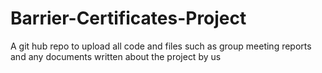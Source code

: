 # Barrier-Certificates-Project
A git hub repo to upload all code and files such as group meeting reports and any documents written about the project by us
